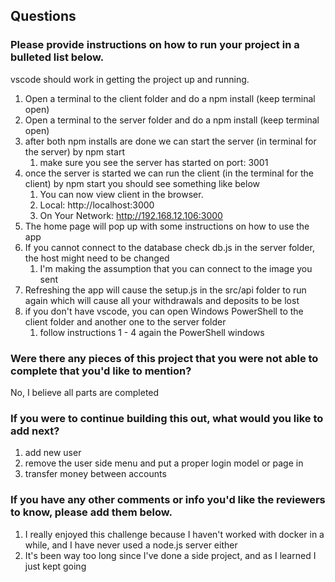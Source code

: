 ## Questions

### Please provide instructions on how to run your project in a bulleted list below.
vscode should work in getting the project up and running.

1. Open a terminal to the client folder and do a npm install (keep terminal open)
2. Open a terminal to the server folder and do a npm install (keep terminal open)
3. after both npm installs are done we can start the server (in terminal for the server) by npm start
    1. make sure you see the server has started on port: 3001
4. once the server is started we can run the client (in the terminal for the client) by npm start you should see something like below
    1. You can now view client in the browser.
    2. Local:            http://localhost:3000
    3. On Your Network:  http://192.168.12.106:3000
5. The home page will pop up with some instructions on how to use the app
6. If you cannot connect to the database check db.js in the server folder, the host might need to be changed
   1. I'm making the assumption that you can connect to the image you sent
7. Refreshing the app will cause the setup.js in the src/api folder to run again which will cause all your withdrawals and deposits to be lost
8. if you don't have vscode, you can open Windows PowerShell to the client folder and another one to the server folder
   1. follow instructions 1 - 4 again the PowerShell windows

### Were there any pieces of this project that you were not able to complete that you'd like to mention?
No, I believe all parts are completed

### If you were to continue building this out, what would you like to add next?
1. add new user
2. remove the user side menu and put a proper login model or page in
3. transfer money between accounts

### If you have any other comments or info you'd like the reviewers to know, please add them below.
1. I really enjoyed this challenge because I haven't worked with docker in a while, and I have never used a node.js server either
2. It's been way too long since I've done a side project, and as I learned I just kept going